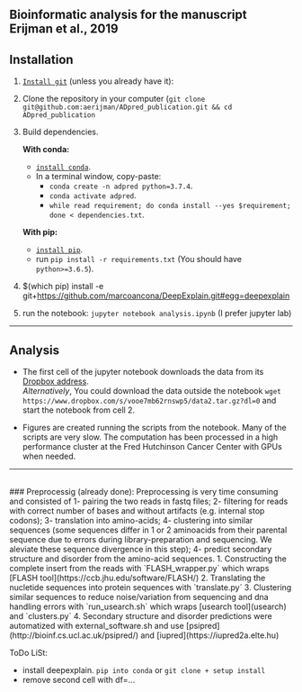 ## Bioinformatic analysis for the manuscript Erijman et al., 2019

## Installation   
1. [`Install git`](https://git-scm.com/book/en/v2/Getting-Started-Installing-Git) (unless you already have it): 
2. Clone the repository in your computer (`git clone git@github.com:aerijman/ADpred_publication.git && cd ADpred_publication`
3. Build dependencies.   

   __With conda:__  
     * [`install conda`](https://docs.conda.io/projects/conda/en/latest/user-guide/install/macos.html). 
     * In a terminal window, copy-paste:   
       * `conda create -n adpred python=3.7.4`. 
       * `conda activate adpred`. 
       * `while read requirement; do conda install --yes $requirement; done < dependencies.txt`.     

   __With pip:__   
     * [`install pip`](https://pip.pypa.io/en/stable/installing/). 
     * run `pip install -r requirements.txt` (You should have `python>=3.6.5`).       
       
5. $(which pip) install -e git+https://github.com/marcoancona/DeepExplain.git#egg=deepexplain
6. run the notebook: `jupyter notebook analysis.ipynb` (I prefer jupyter lab)  
---  

## Analysis
- The first cell of the jupyter notebook downloads the data from its [Dropbox address](https://www.dropbox.com/s/vooe7mb62rnswp5/data2.tar.gz?dl=0).   
_Alternatively_, You could download the data outside the notebook `wget https://www.dropbox.com/s/vooe7mb62rnswp5/data2.tar.gz?dl=0` and start the notebook from cell 2.    

- Figures are created running the scripts from the notebook.
   Many of the scripts are very slow. The computation has been processed in a high performance cluster at the Fred Hutchinson Cancer Center with GPUs when needed. 
---  

<br>
### Preprocessig (already done):
Preprocessing is very time consuming and consisted of 1- pairing the two reads in fastq files; 2- filtering for reads with correct number of bases and without artifacts (e.g. internal stop codons); 3- translation into amino-acids; 4- clustering into similar sequences (some sequences differ in 1 or 2 aminoacids from their parental sequence due to errors during library-preparation and sequencing. We aleviate these sequence divergence in this step); 4- predict secondary structure and disorder from the amino-acid sequences. 
1. Constructing the complete insert from the reads with `FLASH_wrapper.py` which wraps [FLASH tool](https://ccb.jhu.edu/software/FLASH/)
2. Translating the nucletide sequences into protein sequences with `translate.py`	
3. Clustering similar sequences to reduce noise/variation from sequencing and dna handling errors with `run_usearch.sh`	which wraps [usearch tool](usearch) and `clusters.py`	
4. Secondary structure and disorder predictions were automatized with external_software.sh and use [psipred](http://bioinf.cs.ucl.ac.uk/psipred/) and [iupred](https://iupred2a.elte.hu)



ToDo LiSt:
- install deepexplain. `pip into conda` or `git clone + setup install`
- remove second cell with df=...
